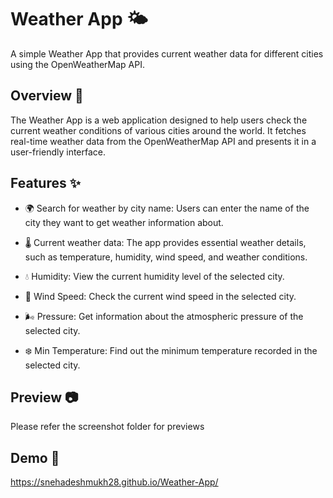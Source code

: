 # Weather App 🌤️

A simple Weather App that provides current weather data for different cities using the OpenWeatherMap API.

## Overview 📝

The Weather App is a web application designed to help users check the current weather conditions of various cities around the world. It fetches real-time weather data from the OpenWeatherMap API and presents it in a user-friendly interface.

## Features ✨

- 🌍 Search for weather by city name: Users can enter the name of the city they want to get weather information about.

- 🌡️ Current weather data: The app provides essential weather details, such as temperature, humidity, wind speed, and weather conditions.

- 💧 Humidity: View the current humidity level of the selected city.

- 💨 Wind Speed: Check the current wind speed in the selected city.

- 🌬️ Pressure: Get information about the atmospheric pressure of the selected city.

- ❄️ Min Temperature: Find out the minimum temperature recorded in the selected city.

## Preview 📷

Please refer the screenshot folder for previews

## Demo 🚀

https://snehadeshmukh28.github.io/Weather-App/

